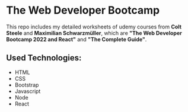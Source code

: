 # The Web Developer Bootcamp

This repo includes my detailed worksheets of udemy courses from **Colt Steele** and **Maximilian Schwarzmüller**, which are **"The Web Developer Bootcamp 2022 and React"** and **"The Complete Guide"**.

## Used Technologies:

- HTML
- CSS
- Bootstrap
- Javascript
- Node
- React
